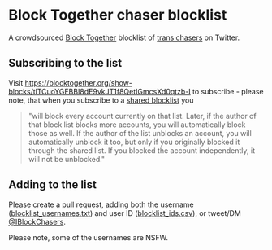 # Block Together chaser blocklist
A crowdsourced [Block Together](https://blocktogether.org/) blocklist of [trans chasers](http://www.slate.com/blogs/outward/2014/10/02/trans_chasers_exploitive_admirers_who_harass_trans_people.html) on Twitter.

## Subscribing to the list
Visit https://blocktogether.org/show-blocks/tlTCuoYGFBBI8dE9vkJT1f8QetIGmcsXd0qtzb-I to subscribe - please note, that when you subscribe to a [shared blocklist](https://blocktogether.org/#sharing-block-list) you
>"will block every account currently on that list. Later, if the author of that block list blocks more accounts, you will automatically block those as well. If the author of the list unblocks an account, you will automatically unblock it too, but only if you originally blocked it through the shared list. If you blocked the account independently, it will not be unblocked."

## Adding to the list
Please create a pull request, adding both the username ([blocklist_usernames.txt](https://github.com/iblockchasers/blocklist/blob/master/blocklist_usernames.txt)) and user ID ([blocklist_ids.csv](https://github.com/iblockchasers/blocklist/blob/master/blocklist_ids.csv)), or tweet/DM [@IBlockChasers](https://twitter.com/IBlockChasers).

Please note, some of the usernames are NSFW.
